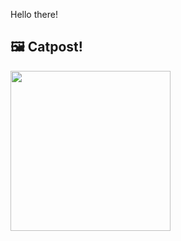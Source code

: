 Hello there!



## 🖼️ Catpost!

<sub>
    <img src="https://cdn2.thecatapi.com/images/dwsz1ShVI.jpg" height="256">
</sub>

